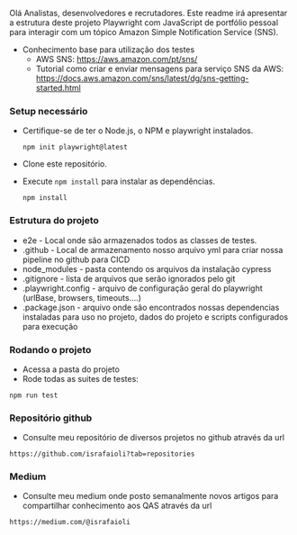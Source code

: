 Olá Analistas, desenvolvedores e recrutadores. Este readme irá apresentar a estrutura deste projeto Playwright com JavaScript de portfólio pessoal para interagir com um tópico Amazon Simple Notification Service (SNS). 

* Conhecimento base para utilização dos testes
  - AWS SNS: https://aws.amazon.com/pt/sns/
  - Tutorial como criar e enviar mensagens para serviço SNS da AWS: https://docs.aws.amazon.com/sns/latest/dg/sns-getting-started.html

### Setup necessário ###

* Certifique-se de ter o Node.js, o NPM e playwright instalados.
  ```
  npm init playwright@latest
  ```

* Clone este repositório.


* Execute `npm install` para instalar as dependências.

  ```
  npm install
  ```

### Estrutura do projeto ###

* e2e - Local onde são armazenados todos as classes de testes.
* .github - Local de armazenamento nosso arquivo yml para criar nossa pipeline no github para CICD
* node_modules - pasta contendo os arquivos da instalação cypress
* .gitignore - lista de arquivos que serão ignorados pelo git
* .playwright.config - arquivo de configuração geral do playwright (urlBase, browsers, timeouts....)
* .package.json - arquivo onde são encontrados nossas dependencias instaladas para uso no projeto, dados do projeto e scripts configurados para execução

### Rodando o projeto ###

* Acessa a pasta do projeto
* Rode todas as suites de testes:

```
npm run test
```

### Repositório github ###

* Consulte meu repositório de diversos projetos no github através da url

```
https://github.com/israfaioli?tab=repositories
```

### Medium ###

* Consulte meu medium onde posto semanalmente novos artigos para compartilhar conhecimento aos QAS através da url

```
https://medium.com/@israfaioli
```